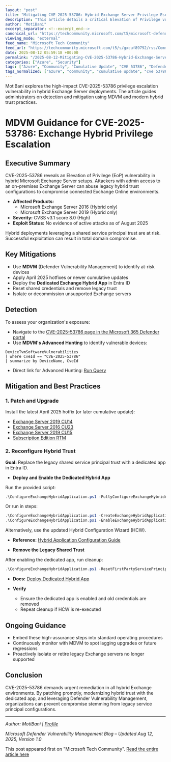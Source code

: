 ```yaml
---
layout: "post"
title: "Mitigating CVE-2025-53786: Hybrid Exchange Server Privilege Escalation with MDVM"
description: "This article details a critical Elevation of Privilege vulnerability (CVE-2025-53786) affecting hybrid Microsoft Exchange Server deployments. It explains the technical impact of the flaw, outlines detection methods using Microsoft Defender Vulnerability Management (MDVM), and provides actionable mitigation steps, including patching and reconfiguring hybrid trust relationships with Entra ID."
author: "MotiBani"
excerpt_separator: <!--excerpt_end-->
canonical_url: "https://techcommunity.microsoft.com/t5/microsoft-defender-vulnerability/mdvm-guidance-for-cve-2025-53786-exchange-hybrid-privilege/ba-p/4442337"
viewing_mode: "external"
feed_name: "Microsoft Tech Community"
feed_url: "https://techcommunity.microsoft.com/t5/s/gxcuf89792/rss/Community"
date: 2025-08-12 05:59:18 +00:00
permalink: "/2025-08-12-Mitigating-CVE-2025-53786-Hybrid-Exchange-Server-Privilege-Escalation-with-MDVM.html"
categories: ["Azure", "Security"]
tags: ["Azure", "Community", "Cumulative Update", "CVE 53786", "Defender Vulnerability Management", "Entra ID", "Exchange Hybrid", "Hybrid Configuration Wizard", "Hybrid Trust", "MDVM", "Microsoft Exchange Server", "Microsoft Security", "Patch Management", "PowerShell", "Privilege Escalation", "Security", "Security Hardening", "Vulnerability Management"]
tags_normalized: ["azure", "community", "cumulative update", "cve 53786", "defender vulnerability management", "entra id", "exchange hybrid", "hybrid configuration wizard", "hybrid trust", "mdvm", "microsoft exchange server", "microsoft security", "patch management", "powershell", "privilege escalation", "security", "security hardening", "vulnerability management"]
---
```


MotiBani explores the high-impact CVE-2025-53786 privilege escalation vulnerability in hybrid Exchange Server deployments. The article guides administrators on detection and mitigation using MDVM and modern hybrid trust practices.<!--excerpt_end-->

# MDVM Guidance for CVE-2025-53786: Exchange Hybrid Privilege Escalation

## Executive Summary

CVE-2025-53786 reveals an Elevation of Privilege (EoP) vulnerability in hybrid Microsoft Exchange Server setups. Attackers with admin access to an on-premises Exchange Server can abuse legacy hybrid trust configurations to compromise connected Exchange Online environments.

- **Affected Products:**
  - Microsoft Exchange Server 2016 (Hybrid only)
  - Microsoft Exchange Server 2019 (Hybrid only)
- **Severity:** CVSS v3.1 score 8.0 (High)
- **Exploit Status:** No evidence of active attacks as of August 2025

Hybrid deployments leveraging a shared service principal trust are at risk. Successful exploitation can result in total domain compromise.

## Key Mitigations

- Use **MDVM** (Defender Vulnerability Management) to identify at-risk devices
- Apply April 2025 hotfixes or newer cumulative updates
- Deploy the **Dedicated Exchange Hybrid App** in Entra ID
- Reset shared credentials and remove legacy trust
- Isolate or decommission unsupported Exchange servers

## Detection

To assess your organization's exposure:

- Navigate to the [CVE-2025-53786 page in the Microsoft 365 Defender portal](https://security.microsoft.com/vulnerabilities/vulnerability/CVE-2025-53786/overview)
- Use **MDVM's Advanced Hunting** to identify vulnerable devices:

```kusto
DeviceTvmSoftwareVulnerabilities
| where CveId == "CVE-2025-53786"
| summarize by DeviceName, CveId
```

- Direct link for Advanced Hunting: [Run Query](https://security.microsoft.com/v2/advanced-hunting?query=H4sIAPVzmGgAA12OuwrCUBBETy34D8FaQZSojZWxsLFR0vu4YiBRSKJB8eM9BgSRZe4Ms8vMTQjcyTjIW1XBhisnahp2lLopN3IuqlJn720uahGoiOjS4SU3nNuboF6YFFhxVM-diJ5eypIBI4YiVsWMmTJj4vabUtlWOJ_ujGebtufhm_z8dO2-kPt_XW8LsZnWzgAAAA&timeRangeId=month)

## Mitigation and Best Practices

### 1. Patch and Upgrade

Install the latest April 2025 hotfix (or later cumulative update):

- [Exchange Server 2019 CU14](https://www.microsoft.com/en-us/download/details.aspx?id=108146)
- [Exchange Server 2016 CU23](https://www.microsoft.com/en-us/download/details.aspx?id=108147)
- [Exchange Server 2019 CU15](https://www.microsoft.com/en-us/download/details.aspx?id=108144)
- [Subscription Edition RTM](https://www.microsoft.com/download/details.aspx?id=108244)

### 2. Reconfigure Hybrid Trust

**Goal:** Replace the legacy shared service principal trust with a dedicated app in Entra ID.

- **Deploy and Enable the Dedicated Hybrid App**

Run the provided script:

```powershell
.\ConfigureExchangeHybridApplication.ps1 -FullyConfigureExchangeHybridApplication
```

Or run in steps:

```powershell
.\ConfigureExchangeHybridApplication.ps1 -CreateExchangeHybridApplication
.\ConfigureExchangeHybridApplication.ps1 -EnableExchangeHybridApplication
```

Alternatively, use the updated Hybrid Configuration Wizard (HCW).

- **Reference:** [Hybrid Application Configuration Guide](https://microsoft.github.io/CSS-Exchange/Hybrid/ConfigureExchangeHybridApplication/)

- **Remove the Legacy Shared Trust**

After enabling the dedicated app, run cleanup:

```powershell
.\ConfigureExchangeHybridApplication.ps1 -ResetFirstPartyServicePrincipalKeyCredentials
```

- **Docs:** [Deploy Dedicated Hybrid App](https://learn.microsoft.com/en-us/exchange/hybrid-deployment/deploy-dedicated-hybrid-app)

- **Verify**
  - Ensure the dedicated app is enabled and old credentials are removed
  - Repeat cleanup if HCW is re-executed

## Ongoing Guidance

- Embed these high-assurance steps into standard operating procedures
- Continuously monitor with MDVM to spot lagging upgrades or future regressions
- Proactively isolate or retire legacy Exchange servers no longer supported

## Conclusion

CVE-2025-53786 demands urgent remediation in all hybrid Exchange environments. By patching promptly, modernizing hybrid trust with the dedicated app, and leveraging Defender Vulnerability Management, organizations can prevent compromise stemming from legacy service principal configurations.

---

*Author: MotiBani | [Profile](https://techcommunity.microsoft.com/t5/s/gxcuf89792/m_assets/avatars/default/avatar-7.svg?image-dimensions=50x50)*

*Microsoft Defender Vulnerability Management Blog – Updated Aug 12, 2025, Version 1.0*

This post appeared first on "Microsoft Tech Community". [Read the entire article here](https://techcommunity.microsoft.com/t5/microsoft-defender-vulnerability/mdvm-guidance-for-cve-2025-53786-exchange-hybrid-privilege/ba-p/4442337)
